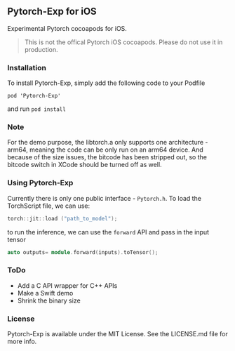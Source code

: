 ## Pytorch-Exp for iOS

Experimental Pytorch cocoapods for iOS.

> This is not the offical Pytorch iOS cocoapods. Please do not use it in production. 

### Installation

To install Pytorch-Exp, simply add the following code to your Podfile 

```
pod 'Pytorch-Exp'
```
and run `pod install`

### Note

For the demo purpose, the libtorch.a only supports one architecture - arm64, meaning the code can be only run on an arm64 device. And because of the size issues, the bitcode has been stripped out, so the bitcode switch in XCode should be turned off as well.

### Using Pytorch-Exp

Currently there is only one public interface - `Pytorch.h`. To load the TorchScript file, we can use:

```cpp
torch::jit::load ("path_to_model");
```
to run the inference, we can use the `forward` API and pass in the input tensor

```cpp
auto outputs= module.forward(inputs).toTensor();
```

### ToDo

- Add a C API wrapper for C++ APIs
- Make a Swift demo
- Shrink the binary size

### License

Pytorch-Exp is available under the MIT License. See the LICENSE.md file for more info.